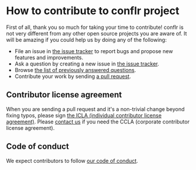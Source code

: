 # How to contribute to conflr project

First of all, thank you so much for taking your time to contribute! conflr is not very different from any other open
source projects you are aware of. It will be amazing if you could help us by doing any of the following:

- File an issue in [the issue tracker](https://github.com/line/conflr/issues) to report bugs and propose new features and improvements.
- Ask a question by creating a new issue in [the issue tracker](https://github.com/line/conflr/issues).
- Browse [the list of previously answered questions](https://github.com/line/conflr/issues?q=label%3Aquestion).
- Contribute your work by sending [a pull request](https://github.com/line/conflr/pulls).

## Contributor license agreement

When you are sending a pull request and it's a non-trivial change beyond fixing typos, please sign [the ICLA (individual contributor license agreement)](https://cla-assistant.io/line/conflr). Please [contact us](dl_oss_dev@linecorp.com) if you need the CCLA (corporate contributor license agreement).

## Code of conduct

We expect contributors to follow [our code of conduct](https://github.com/line/conflr/blob/master/CODE_OF_CONDUCT.md).
